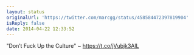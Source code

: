 ```yaml
---
layout: status
originalUrl: 'https://twitter.com/marcgg/status/458584472397819904'
isReply: false
date: 2014-04-22 12:33:52
---
```


"Don’t Fuck Up the Culture" ~ https://t.co/jVubjk3AlL
